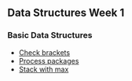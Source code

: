 ## Data Structures Week 1
### Basic Data Structures

* [Check brackets](https://github.com/IAjimi/Data-Structures-and-Algorithms-Coursera/blob/master/) 
* [Process packages](https://github.com/IAjimi/Data-Structures-and-Algorithms-Coursera/blob/master/) 
* [Stack with max](https://github.com/IAjimi/Data-Structures-and-Algorithms-Coursera/blob/master/) 
